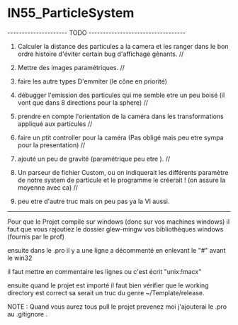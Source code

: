 # IN55_ParticleSystem

--------------------- TODO ----------------------------------

1) Calculer la distance des particules a la camera et les ranger dans le bon
ordre histoire d'éviter certain bug d'affichage gênants. //

2) Mettre des images paramétriques. //

3) faire les autre types D'emmiter (le cône en priorité)

4) débugger l'emission des particules qui me semble etre un peu boisé (il vont que dans 8 directions pour la sphere) //

5) prendre en compte l'orientation de la caméra dans les transformations appliqué aux particules //

6) faire un ptit controller pour la caméra (Pas obligé mais peu etre sympa pour la presentation) //

7) ajouté un peu de gravité (paramétrique peu etre ). //

8) Un parseur de fichier Custom, ou on indiquerait les différents paramètre de
notre system de particule et le programme le créerait ! (on assure la moyenne avec ca) //

9) peu etre d'autre truc mais on peu pas ya la VI aussi.

-------------------------------------------------------------


Pour que le Projet compile sur windows (donc sur vos machines windows)
il faut que vous rajoutiez le dossier glew-mingw vos bibliothèques windows
(fournis par le prof)

ensuite dans le .pro il y a une ligne a décommenté en enlevant le "#" avant le win32

il faut mettre en commentaire les lignes ou c'est écrit "unix:!macx"

ensuite quand le projet est importé il faut bien vérifier que le working directory est correct sa serait un truc du genre ~/Template/release.

NOTE : Quand vous aurez tous pull le projet prevenez moi j'ajouterai le .pro
au .gitignore .
